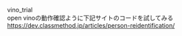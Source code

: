vino_trial  
open vinoの動作確認ように下記サイトのコードを試してみる
https://dev.classmethod.jp/articles/person-reidentification/
